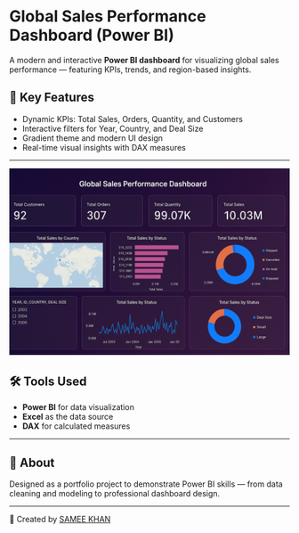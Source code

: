 # Global Sales Performance Dashboard (Power BI)

A modern and interactive **Power BI dashboard** for visualizing global sales performance — featuring KPIs, trends, and region-based insights.

## 🧠 Key Features
- Dynamic KPIs: Total Sales, Orders, Quantity, and Customers  
- Interactive filters for Year, Country, and Deal Size  
- Gradient theme and modern UI design  
- Real-time visual insights with DAX measures  

---

![Dashboard Preview](./dashboard%20review.png)

## 🛠️ Tools Used
- **Power BI** for data visualization  
- **Excel** as the data source  
- **DAX** for calculated measures  

---

## 📄 About
Designed as a portfolio project to demonstrate Power BI skills — from data cleaning and modeling to professional dashboard design.

---

👤 Created by [SAMEE KHAN ](https://github.com/samee-khan777)

